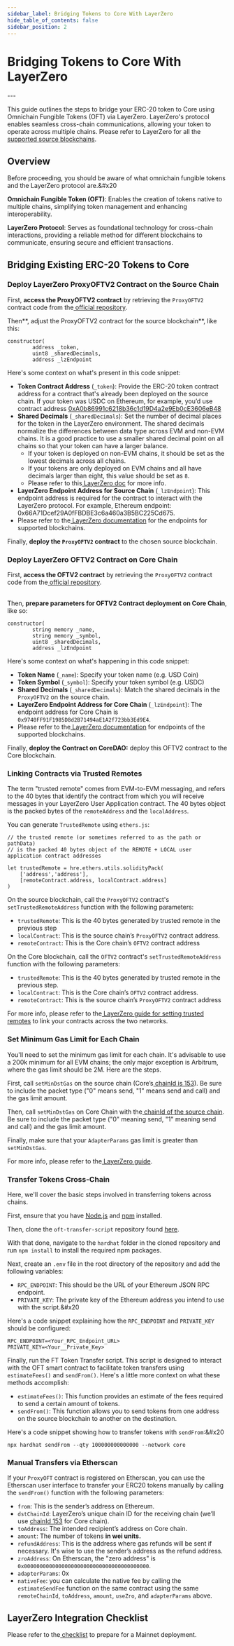 ```yaml
---
sidebar_label: Bridging Tokens to Core With LayerZero
hide_table_of_contents: false
sidebar_position: 2
---
```


# Bridging Tokens to Core With LayerZero

---&#x20;

This guide outlines the steps to bridge your ERC-20 token to Core using Omnichain Fungible Tokens (OFT) via LayerZero. LayerZero's protocol enables seamless cross-chain communications, allowing your token to operate across multiple chains. Please refer to LayerZero for all the[ supported source blockchains](https://layerzero.gitbook.io/docs/technical-reference/mainnet/supported-chain-ids).

## Overview

Before proceeding, you should be aware of what omnichain fungible tokens and the LayerZero protocol are.&#x20

**Omnichain Fungible Token (OFT)**: Enables the creation of tokens native to multiple chains, simplifying token management and enhancing interoperability.

**LayerZero Protocol**: Serves as foundational technology for cross-chain interactions, providing a reliable method for different blockchains to communicate, ensuring secure and efficient transactions.

## Bridging Existing ERC-20 Tokens to Core

### Deploy LayerZero ProxyOFTV2 Contract on the Source Chain

First, **access the ProxyOFTV2 contract** by retrieving the `ProxyOFTV2` contract code from the[ official repository](https://github.com/LayerZero-Labs/solidity-examples/blob/main/contracts/token/oft/v2/ProxyOFTV2.sol).

Then\*\*, adjust the ProxyOFTV2 contract for the source blockchain\*\*, like this:

```
constructor(
        address _token,
        uint8 _sharedDecimals,
        address _lzEndpoint
```

Here's some context on what's present in this code snippet:

- **Token Contract Address** (`_token`): Provide the ERC-20 token contract address for a contract that's already been deployed on the source chain. If your token was USDC on Ethereum, for example, you’d use contract address [0xA0b86991c6218b36c1d19D4a2e9Eb0cE3606eB48](https://etherscan.io/address/0xA0b86991c6218b36c1d19D4a2e9Eb0cE3606eB48)
- **Shared Decimals** (`_sharedDecimals`): Set the number of decimal places for the token in the LayerZero environment. The shared decimals normalize the differences between data type across EVM and non-EVM chains. It is a good practice to use a smaller shared decimal point on all chains so that your token can have a larger balance.
  - If your token is deployed on non-EVM chains, it should be set as the lowest decimals across all chains.
  - If your tokens are only deployed on EVM chains and all have decimals larger than eight, this value should be set as `8`.
  - Please refer to this[ LayerZero doc](https://layerzero.gitbook.io/docs/evm-guides/layerzero-omnichain-contracts/oft/oftv2#what-should-i-set-as-shared-decimals) for more info.
- **LayerZero Endpoint Address for Source Chain** (`_lzEndpoint`): This endpoint address is required for the contract to interact with the LayerZero protocol. For example, Ethereum endpoint: 0x66A71Dcef29A0fFBDBE3c6a460a3B5BC225Cd675.
- Please refer to the[ LayerZero documentation](https://layerzero.gitbook.io/docs/technical-reference/mainnet/supported-chain-ids) for the endpoints for supported blockchains.

Finally, **deploy the `ProxyOFTV2` contract** to the chosen source blockchain.

### Deploy LayerZero OFTV2 Contract on Core Chain

First, **access the OFTV2 contract** by retrieving the `ProxyOFTV2` contract code from the[ official repository](https://github.com/LayerZero-Labs/solidity-examples/blob/main/contracts/token/oft/v2/OFTV2.sol).

\
Then, **prepare parameters for OFTV2 Contract deployment on Core Chain**, like so:

```
constructor(
        string memory _name,
        string memory _symbol,
        uint8 _sharedDecimals,
        address _lzEndpoint
```

Here's some context on what's happening in this code snippet:

- **Token Name** (`_name`): Specify your token name (e.g. USD Coin)
- **Token Symbol** (`_symbol`): Specify your token symbol (e.g. USDC)
- **Shared Decimals** (`_sharedDecimals`): Match the shared decimals in the `ProxyOFTV2` on the source chain.
- **LayerZero Endpoint Address for Core Chain** (`_lzEndpoint`): The endpoint address for Core Chain is `0x9740FF91F1985D8d2B71494aE1A2f723bb3Ed9E4`.
- Please refer to the[ LayerZero documentation](https://layerzero.gitbook.io/docs/technical-reference/mainnet/supported-chain-ids) for endpoints of the supported blockchains.

Finally, **deploy the Contract on CoreDAO:** deploy this OFTV2 contract to the Core blockchain.

### Linking Contracts via Trusted Remotes

The term "trusted remote" comes from EVM-to-EVM messaging, and refers to the 40 bytes that identify the contract from which you will receive messages in your LayerZero User Application contract. The 40 bytes object is the packed bytes of the `remoteAddress` and the `localAddress`.

You can generate `TrustedRemote` using `ethers.js`:

```
// the trusted remote (or sometimes referred to as the path or pathData)
// is the packed 40 bytes object of the REMOTE + LOCAL user application contract addresses

let trustedRemote = hre.ethers.utils.solidityPack(
    ['address','address'],
    [remoteContract.address, localContract.address]
)
```

On the source blockchain, call the `ProxyOFTV2` contract's  `setTrustedRemoteAddress` function with the following parameters:

- `trustedRemote`: This is the 40 bytes generated by trusted remote in the previous step
- `localContract`: This is the source chain’s `ProxyOFTV2` contract address.
- `remoteContract`: This is the Core chain’s `OFTV2` contract address

On the Core blockchain, call the `OFTV2` contract's `setTrustedRemoteAddress` function with the following parameters:

- `trustedRemote`: This is the 40 bytes generated by trusted remote in the previous step.
- `localContract`: This is the Core chain’s `OFTV2` contract address.
- `remoteContract`: This is the source chain’s `ProxyOFTV2` contract address

For more info, please refer to the[ LayerZero guide for setting trusted remotes](https://layerzero.gitbook.io/docs/evm-guides/master/set-trusted-remotes) to link your contracts across the two networks.

### Set Minimum Gas Limit for Each Chain

You'll need to set the minimum gas limit for each chain. It's advisable to use a 200k minimum for all EVM chains; the only major exception is Arbitrum, where the gas limit should be 2M. Here are the steps.

First, call `setMinDstGas` on the source chain (Core’s[ chainId is 153](https://layerzero.gitbook.io/docs/technical-reference/mainnet/supported-chain-ids)). Be sure to include the packet type ("0" means send, "1" means send and call) and the gas limit amount.

Then, call `setMinDstGas` on Core Chain with the[ chainId of the source chain](https://layerzero.gitbook.io/docs/technical-reference/mainnet/supported-chain-ids). Be sure to include the packet type ("0" meaning send, "1" meaning send and call) and the gas limit amount.

Finally, make sure that your `AdapterParams` gas limit is greater than `setMinDstGas`.

For more info, please refer to the[ LayerZero guide](https://layerzero.gitbook.io/docs/evm-guides/layerzero-omnichain-contracts/oft/oftv2).

### Transfer Tokens Cross-Chain

Here, we'll cover the basic steps involved in transferring tokens across chains.

First, ensure that you have [Node.js](https://nodejs.org/) and [npm](https://www.npmjs.com/) installed.

Then, clone the `oft-transfer-script` repository found [here](https://github.com/LayerZero-Labs/oft-transfer-script/tree/main).

With that done, navigate to the `hardhat` folder in the cloned repository and run `npm install` to install the required npm packages.

Next, create an `.env` file in the root directory of the repository and add the following variables:

- `RPC_ENDPOINT`: This should be the URL of your Ethereum JSON RPC endpoint.
- `PRIVATE_KEY`: The private key of the Ethereum address you intend to use with the script.&#x20

Here's a code snippet explaining how the `RPC_ENDPOINT` and `PRIVATE_KEY` should be configured:

```
RPC_ENDPOINT=<Your_RPC_Endpoint_URL> 
PRIVATE_KEY=<Your__Private_Key>
```

Finally, run the FT Token Transfer script. This script is designed to interact with the OFT smart contract to facilitate token transfers using `estimateFees()` and `sendFrom()`. Here's a little more context on what these methods accomplish:

- `estimateFees()`: This function provides an estimate of the fees required to send a certain amount of tokens.
- `sendFrom()`: This function allows you to send tokens from one address on the source blockchain to another on the destination.

Here's a code snippet showing how to transfer tokens with `sendFrom`:&#x20

```
npx hardhat sendFrom --qty 100000000000000 --network core
```

### Manual Transfers via Etherscan

If your `ProxyOFT` contract is registered on Etherscan, you can use the Etherscan user interface to transfer your ERC20 tokens manually by calling the `sendFrom()` function with the following parameters:

- `from`: This is the sender’s address on Ethereum.
- `dstChainId`: LayerZero’s unique chain ID for the receiving chain (we’ll use [chainId 153](https://layerzero.gitbook.io/docs/technical-reference/mainnet/supported-chain-ids) for Core chain).
- `toAddress`: The intended recipient’s address on Core chain.
- `amount`: The number of tokens **in wei units.**
- `refundAddress`: This is the address where gas refunds will be sent if necessary. It's wise to use the sender’s address as the refund address.
- `zroAddress`: On Etherscan, the "zero address" is `0x0000000000000000000000000000000000000000`.
- `adapterParams`: 0x
- `nativeFee`: you can calculate the native fee by calling the `estimateSendFee` function on the same contract using the same `remoteChainId`, `toAddress`, `amount`, `useZro`, and `adapterParams` above.

## LayerZero Integration Checklist

Please refer to the[ checklist](https://layerzero.gitbook.io/docs/evm-guides/layerzero-integration-checklist) to prepare for a Mainnet deployment.
